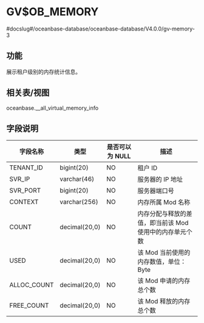 GV$OB_MEMORY 
=================================
#docslug#/oceanbase-database/oceanbase-database/V4.0.0/gv-memory-3


功能 
-----------

展示租户级别的内存统计信息。

相关表/视图 
---------------

oceanbase.__all_virtual_memory_info

字段说明 
-------------



|  **字段名称**   |    **类型**     | **是否可以为 NULL** |             **描述**             |
|-------------|---------------|----------------|--------------------------------|
| TENANT_ID   | bigint(20)    | NO             | 租户 ID                          |
| SVR_IP      | varchar(46)   | NO             | 服务器的 IP 地址                     |
| SVR_PORT    | bigint(20)    | NO             | 服务器端口号                         |
| CONTEXT     | varchar(256)  | NO             | 内存所属 Mod 名称                    |
| COUNT       | decimal(20,0) | NO             | 内存分配与释放的差值，即当前该 Mod 使用中的内存单元个数 |
| USED        | decimal(20,0) | NO             | 该 Mod 当前使用的内存数值，单位：Byte        |
| ALLOC_COUNT | decimal(20,0) | NO             | 该 Mod 申请的内存总个数                 |
| FREE_COUNT  | decimal(20,0) | NO             | 该 Mod 释放的内存总个数                 |


